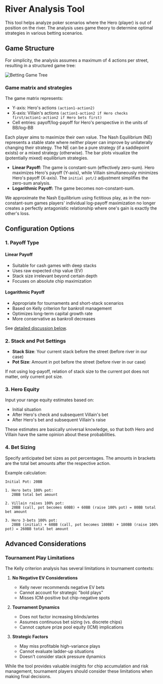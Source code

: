 # River Analysis Tool

This tool helps analyze poker scenarios where the Hero (player) is out of position on the river. The analysis uses game theory to determine optimal strategies in various betting scenarios.

## Game Structure

For simplicity, the analysis assumes a maximum of 4 actions per street, resulting in a structured game tree:

![Betting Game Tree](/river/assets/game_tree.svg)

### Game matrix and strategies

The game matrix represents:
- Y-axis: Hero's actions `(action1-action2)`
- X-axis: Villain's actions `(action1-action2 if Hero checks first/action1-action2 if Hero bets first)`
- Cell entries: payoff/log-payoff for Hero's perspective in the units of BB/log-BB

Each player aims to maximize their own value. The Nash Equilibrium (NE) represents a stable state where neither player can improve by unilaterally changing their strategy. The NE can be a pure strategy (if a saddlepoint exists) or a mixed strategy (otherwise). The bar plots visualize the (potentially mixed) equilibrium strategies.

*   **Linear Payoff:** The game is constant-sum (effectively zero-sum). Hero maximizes Hero's payoff (Y-axis), while Villain simultaneously minimizes Hero's payoff (X-axis). The `initial pot/2` adjustment simplifies the zero-sum analysis.
*   **Logarithmic Payoff:** The game becomes non-constant-sum.

We approximate the Nash Equilibrium using fictitious play, as in the non-constant-sum games players' individual log-payoff maximization no longer creates a perfectly antagonistic relationship where one's gain is exactly the other's loss.

## Configuration Options

### 1. Payoff Type

#### Linear Payoff
- Suitable for cash games with deep stacks
- Uses raw expected chip value (EV)
- Stack size irrelevant beyond certain depth
- Focuses on absolute chip maximization

#### Logarithmic Payoff
- Appropriate for tournaments and short-stack scenarios
- Based on Kelly criterion for bankroll management
- Optimizes long-term capital growth rate
- More conservative as bankroll decreases

See [detailed discussion below](#advanced-considerations).

### 2. Stack and Pot Settings
- **Stack Size**: Your current stack before the street (before river in our case)
- **Pot Size**: Amount in pot before the street (before river in our case)

If not using log-payoff, relation of stack size to the current pot does not matter, only current pot size.

### 3. Hero Equity
Input your range equity estimates based on:
- Initial situation
- After Hero's check and subsequent Villain's bet
- After Hero's bet and subsequent Villain's raise

These estimates are basically universal knowledge, so that both Hero and Villain have the same opinion about these probabilities.

### 4. Bet Sizing
Specify anticipated bet sizes as pot percentages. The amounts in brackets are the total bet amounts after the respective action.

Example calculation:
```
Initial Pot: 20BB

1. Hero bets 100% pot: 
   20BB total bet amount

2. Villain raises 100% pot:
   20BB (call, pot becomes 60BB) + 60BB (raise 100% pot) = 80BB total bet amount

3. Hero 3-bets 100% pot:
   20BB (initial) + 60BB (call, pot becomes 180BB) + 180BB (raise 100% pot) = 260BB total bet amount
```

## Advanced Considerations

### Tournament Play Limitations

The Kelly criterion analysis has several limitations in tournament contexts:

1. **No Negative EV Considerations**
   - Kelly never recommends negative EV bets
   - Cannot account for strategic "bold plays"
   - Misses ICM-positive but chip-negative spots

2. **Tournament Dynamics**
   - Does not factor increasing blinds/antes
   - Assumes continuous bet sizing (vs. discrete chips)
   - Cannot capture prize pool equity (ICM) implications

3. **Strategic Factors**
   - May miss profitable high-variance plays
   - Cannot evaluate ladder-up situations
   - Doesn't consider stack pressure dynamics

While the tool provides valuable insights for chip accumulation and risk management, tournament players should consider these limitations when making final decisions.
